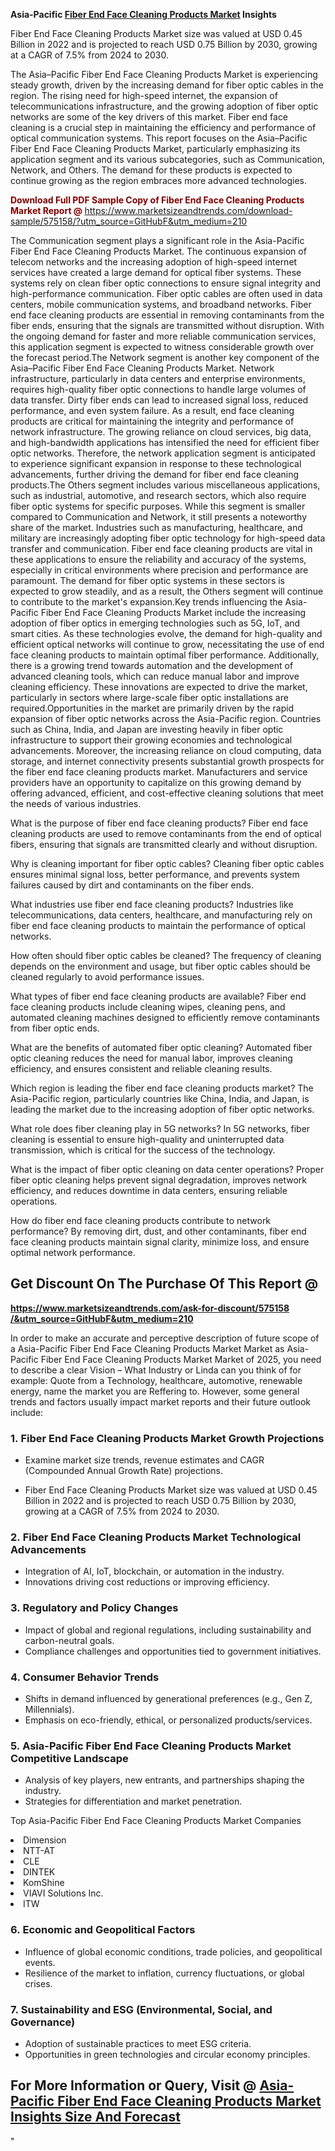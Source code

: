 <p><strong>Asia-Pacific&nbsp;<a href=""https://www.marketsizeandtrends.com/download-sample/575158/&amp;utm_source=GitHubF&amp;utm_medium=210"">Fiber End Face Cleaning Products Market</a> Insights</strong></p><p>Fiber End Face Cleaning Products Market size was valued at USD 0.45 Billion in 2022 and is projected to reach USD 0.75 Billion by 2030, growing at a CAGR of 7.5% from 2024 to 2030.</p><p><p>The Asia–Pacific Fiber End Face Cleaning Products Market is experiencing steady growth, driven by the increasing demand for fiber optic cables in the region. The rising need for high-speed internet, the expansion of telecommunications infrastructure, and the growing adoption of fiber optic networks are some of the key drivers of this market. Fiber end face cleaning is a crucial step in maintaining the efficiency and performance of optical communication systems. This report focuses on the Asia–Pacific Fiber End Face Cleaning Products Market, particularly emphasizing its application segment and its various subcategories, such as Communication, Network, and Others. The demand for these products is expected to continue growing as the region embraces more advanced technologies. <p><strong><span style="color: #800000;">Download Full PDF Sample Copy of Fiber End Face Cleaning Products Market Report @</span>&nbsp;</strong><a href="https://www.marketsizeandtrends.com/download-sample/575158/?utm_source=GitHubF&amp;utm_medium=210" target="_blank">https://www.marketsizeandtrends.com/download-sample/575158/?utm_source=GitHubF&amp;utm_medium=210</a></p>The Communication segment plays a significant role in the Asia-Pacific Fiber End Face Cleaning Products Market. The continuous expansion of telecom networks and the increasing adoption of high-speed internet services have created a large demand for optical fiber systems. These systems rely on clean fiber optic connections to ensure signal integrity and high-performance communication. Fiber optic cables are often used in data centers, mobile communication systems, and broadband networks. Fiber end face cleaning products are essential in removing contaminants from the fiber ends, ensuring that the signals are transmitted without disruption. With the ongoing demand for faster and more reliable communication services, this application segment is expected to witness considerable growth over the forecast period.The Network segment is another key component of the Asia–Pacific Fiber End Face Cleaning Products Market. Network infrastructure, particularly in data centers and enterprise environments, requires high-quality fiber optic connections to handle large volumes of data transfer. Dirty fiber ends can lead to increased signal loss, reduced performance, and even system failure. As a result, end face cleaning products are critical for maintaining the integrity and performance of network infrastructure. The growing reliance on cloud services, big data, and high-bandwidth applications has intensified the need for efficient fiber optic networks. Therefore, the network application segment is anticipated to experience significant expansion in response to these technological advancements, further driving the demand for fiber end face cleaning products.The Others segment includes various miscellaneous applications, such as industrial, automotive, and research sectors, which also require fiber optic systems for specific purposes. While this segment is smaller compared to Communication and Network, it still presents a noteworthy share of the market. Industries such as manufacturing, healthcare, and military are increasingly adopting fiber optic technology for high-speed data transfer and communication. Fiber end face cleaning products are vital in these applications to ensure the reliability and accuracy of the systems, especially in critical environments where precision and performance are paramount. The demand for fiber optic systems in these sectors is expected to grow steadily, and as a result, the Others segment will continue to contribute to the market's expansion.Key trends influencing the Asia-Pacific Fiber End Face Cleaning Products Market include the increasing adoption of fiber optics in emerging technologies such as 5G, IoT, and smart cities. As these technologies evolve, the demand for high-quality and efficient optical networks will continue to grow, necessitating the use of end face cleaning products to maintain optimal fiber performance. Additionally, there is a growing trend towards automation and the development of advanced cleaning tools, which can reduce manual labor and improve cleaning efficiency. These innovations are expected to drive the market, particularly in sectors where large-scale fiber optic installations are required.Opportunities in the market are primarily driven by the rapid expansion of fiber optic networks across the Asia-Pacific region. Countries such as China, India, and Japan are investing heavily in fiber optic infrastructure to support their growing economies and technological advancements. Moreover, the increasing reliance on cloud computing, data storage, and internet connectivity presents substantial growth prospects for the fiber end face cleaning products market. Manufacturers and service providers have an opportunity to capitalize on this growing demand by offering advanced, efficient, and cost-effective cleaning solutions that meet the needs of various industries.<p>What is the purpose of fiber end face cleaning products? Fiber end face cleaning products are used to remove contaminants from the end of optical fibers, ensuring that signals are transmitted clearly and without disruption.</p><p>Why is cleaning important for fiber optic cables? Cleaning fiber optic cables ensures minimal signal loss, better performance, and prevents system failures caused by dirt and contaminants on the fiber ends.</p><p>What industries use fiber end face cleaning products? Industries like telecommunications, data centers, healthcare, and manufacturing rely on fiber end face cleaning products to maintain the performance of optical networks.</p><p>How often should fiber optic cables be cleaned? The frequency of cleaning depends on the environment and usage, but fiber optic cables should be cleaned regularly to avoid performance issues.</p><p>What types of fiber end face cleaning products are available? Fiber end face cleaning products include cleaning wipes, cleaning pens, and automated cleaning machines designed to efficiently remove contaminants from fiber optic ends.</p><p>What are the benefits of automated fiber optic cleaning? Automated fiber optic cleaning reduces the need for manual labor, improves cleaning efficiency, and ensures consistent and reliable cleaning results.</p><p>Which region is leading the fiber end face cleaning products market? The Asia-Pacific region, particularly countries like China, India, and Japan, is leading the market due to the increasing adoption of fiber optic networks.</p><p>What role does fiber cleaning play in 5G networks? In 5G networks, fiber cleaning is essential to ensure high-quality and uninterrupted data transmission, which is critical for the success of the technology.</p><p>What is the impact of fiber optic cleaning on data center operations? Proper fiber optic cleaning helps prevent signal degradation, improves network efficiency, and reduces downtime in data centers, ensuring reliable operations.</p><p>How do fiber end face cleaning products contribute to network performance? By removing dirt, dust, and other contaminants, fiber end face cleaning products maintain signal clarity, minimize loss, and ensure optimal network performance.</p></p><h2><strong>Get Discount On The Purchase Of This Report @&nbsp;</strong></h2><p><strong><a href=""https://www.marketsizeandtrends.com/ask-for-discount/575158/&amp;utm_source=GitHubF&amp;utm_medium=210"" target=""_blank"">https://www.marketsizeandtrends.com/ask-for-discount/575158<br />/&amp;utm_source=GitHubF&amp;utm_medium=210</a></strong></p><p>In order to make an accurate and perceptive description of future scope of a Asia-Pacific&nbsp;Fiber End Face Cleaning Products Market Market as Asia-Pacific&nbsp;Fiber End Face Cleaning Products Market Market of 2025, you need to describe a clear Vision &ndash; What Industry or Linda can you think of for example: Quote from a Technology, healthcare, automotive, renewable energy, name the market you are Reffering to. However, some general trends and factors usually impact market reports and their future outlook include:</p><h3>1.&nbsp;<strong>Fiber End Face Cleaning Products Market Growth Projections</strong></h3><ul><li>Examine market size trends, revenue estimates and CAGR (Compounded Annual Growth Rate) projections.</li><li><p>Fiber End Face Cleaning Products Market size was valued at USD 0.45 Billion in 2022 and is projected to reach USD 0.75 Billion by 2030, growing at a CAGR of 7.5% from 2024 to 2030.</p></li></ul><h3>2.&nbsp;<strong>Fiber End Face Cleaning Products Market Technological Advancements</strong></h3><ul><li>Integration of AI, IoT, blockchain, or automation in the industry.</li><li>Innovations driving cost reductions or improving efficiency.</li></ul><h3>3.&nbsp;<strong>Regulatory and Policy Changes</strong></h3><ul><li>Impact of global and regional regulations, including sustainability and carbon-neutral goals.</li><li>Compliance challenges and opportunities tied to government initiatives.</li></ul><h3>4.&nbsp;<strong>Consumer Behavior Trends</strong></h3><ul><li>Shifts in demand influenced by generational preferences (e.g., Gen Z, Millennials).</li><li>Emphasis on eco-friendly, ethical, or personalized products/services.</li></ul><h3>5.&nbsp;<strong>Asia-Pacific Fiber End Face Cleaning Products Market Competitive Landscape</strong></h3><ul><li>Analysis of key players, new entrants, and partnerships shaping the industry.</li><li>Strategies for differentiation and market penetration.</li></ul><p data-pm-slice=""1 1 []"">Top Asia-Pacific Fiber End Face Cleaning Products Market Companies</p><div data-test-id=""""><p><li>Dimension</li><li> NTT-AT</li><li> CLE</li><li> DINTEK</li><li> KomShine</li><li> VIAVI Solutions Inc.</li><li> ITW</li></p></div><h3>6.&nbsp;<strong>Economic and Geopolitical Factors</strong></h3><ul><li>Influence of global economic conditions, trade policies, and geopolitical events.</li><li>Resilience of the market to inflation, currency fluctuations, or global crises.</li></ul><h3>7.&nbsp;<strong>Sustainability and ESG (Environmental, Social, and Governance)</strong></h3><ul><li>Adoption of sustainable practices to meet ESG criteria.</li><li>Opportunities in green technologies and circular economy principles.</li></ul><h2><strong>For More Information or Query, Visit @&nbsp;</strong><a href=""https://www.verifiedmarketreports.com/product/fiber-end-face-cleaning-products-market/"" target=""_blank"">Asia-Pacific Fiber End Face Cleaning Products Market Insights Size And Forecast</a></h2>"
